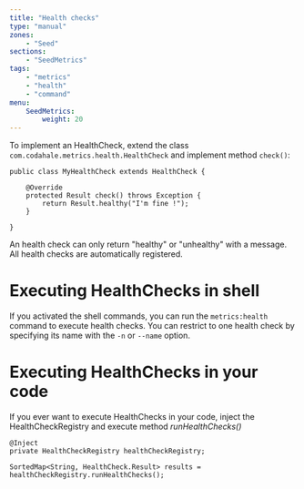 ```yaml
---
title: "Health checks"
type: "manual"
zones:
    - "Seed"
sections:
    - "SeedMetrics"
tags:
    - "metrics"
    - "health"
    - "command"
menu:
    SeedMetrics:
        weight: 20
---
```


To implement an HealthCheck, extend the class `com.codahale.metrics.health.HealthCheck` and implement method `check()`:

	public class MyHealthCheck extends HealthCheck {

		@Override
		protected Result check() throws Exception {
			return Result.healthy("I'm fine !");
		}

	}

An health check can only return "healthy" or "unhealthy" with a message. All health checks are automatically registered.

# Executing HealthChecks in shell

If you activated the shell commands, you can run the `metrics:health` command to execute health checks. You can restrict
to one health check by specifying its name with the `-n` or `--name` option.

# Executing HealthChecks in your code

If you ever want to execute HealthChecks in your code, inject the HealthCheckRegistry and execute method *runHealthChecks()*

	@Inject
	private HealthCheckRegistry healthCheckRegistry;

	SortedMap<String, HealthCheck.Result> results = healthCheckRegistry.runHealthChecks();

